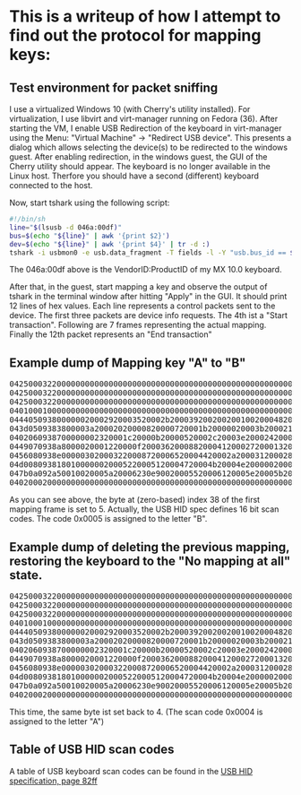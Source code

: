 # This is a writeup of how I attempt to find out the protocol for mapping keys:

## Test environment for packet sniffing

I use a virtualized Windows 10 (with Cherry's utility installed). For virtualization, I use libvirt and virt-manager running on Fedora (36).
After starting the VM, I enable USB Redirection of the keyboard in virt-manager using the Menu: "Virtual Machine" -> "Redirect USB device".
This presents a dialog which allows selecting the device(s) to be redirected to the windows guest. After enabling redirection, in the
windows guest, the GUI of the Cherry utility should appear. The keyboard is no longer available in the Linux host. Therfore you should
have a second (different) keyboard connected to the host.

Now, start tshark using the following script:
```bash
#!/bin/sh
line="$(lsusb -d 046a:00df)"
bus=$(echo "${line}" | awk '{print $2}')
dev=$(echo "${line}" | awk '{print $4}' | tr -d :)
tshark -i usbmon0 -e usb.data_fragment -T fields -l -Y "usb.bus_id == ${bus} and usb.device_address == ${dev} and usb.src == host and usb.data_fragment > 0"
```
The 046a:00df above is the VendorID:ProductID of my MX 10.0 keyboard.

After that, in the guest, start mapping a key and observe the output of tshark in the terminal window after hitting "Apply" in the GUI.
It should print 12 lines of hex values. Each line represents a control packets sent to the device.
The first three packets are device info requests. The 4th ist a "Start transaction". Following are 7 frames representing the actual
mapping. Finally the 12th packet represents an "End transaction"

## Example dump of Mapping key "A" to "B"
<pre>
04250003220000000000000000000000000000000000000000000000000000000000000000000000000000000000000000000000000000000000000000000000 // Fetch device info
04250003220000000000000000000000000000000000000000000000000000000000000000000000000000000000000000000000000000000000000000000000 // Fetch device info
04250003220000000000000000000000000000000000000000000000000000000000000000000000000000000000000000000000000000000000000000000000 // Fetch device info
04010001000000000000000000000000000000000000000000000000000000000000000000000000000000000000000000000000000000000000000000000000 // Start transaction
044405093800000020002920003520002b20003920020020010020004820001e200014<b>2000<i>05</i></b>200064200800a0030020001f20001a20001620001d2004002000
043d0509383800003a20002020000820000720001b20000020003b20002120001520000920000620000020003c20002220001720000a20001920008b20003d20
0402060938700000002320001c20000b20000520002c20003e20002420001820000d20001120800020003f20002520000c20000e20001020008a200040200026
0449070938a8000020001220000f20003620008820004120002720001320003320003720400020004220002d20002f200034200038a0010020004320002e2000
0456080938e000003020003220008720006520004420002a20003120002820200020100020004520004920004c20008920000020005020004620004a20004d20
04d0080938180100000020005220005120004720004b20004e20000020000020004f30ea0020005320005f20005c20005920000030e20020005420006020005d
047b0a092a50010020005a20006230e90020005520006120005e20005b200063309201200056200057200085200058200000000030e20020005420006020005d
04020002000000000000000000000000000000000000000000000000000000000000000000000000000000000000000000000000000000000000000000000000 // End transaction
</pre>
As you can see above, the byte at (zero-based) index 38 of the first mapping frame is set to 5. Actually, the USB HID spec
defines 16 bit scan codes. The code 0x0005 is assigned to the letter "B".
## Example dump of deleting the previous mapping, restoring the keyboard to the "No mapping at all" state.
<pre>
04250003220000000000000000000000000000000000000000000000000000000000000000000000000000000000000000000000000000000000000000000000 // Fetch device info
04250003220000000000000000000000000000000000000000000000000000000000000000000000000000000000000000000000000000000000000000000000 // Fetch device info
04250003220000000000000000000000000000000000000000000000000000000000000000000000000000000000000000000000000000000000000000000000 // Fetch device info
04010001000000000000000000000000000000000000000000000000000000000000000000000000000000000000000000000000000000000000000000000000 // Start transaction
044405093800000020002920003520002b20003920020020010020004820001e200014<b>2000<i>04</i></b>200064200800a0030020001f20001a20001620001d2004002000
043d0509383800003a20002020000820000720001b20000020003b20002120001520000920000620000020003c20002220001720000a20001920008b20003d20
0402060938700000002320001c20000b20000520002c20003e20002420001820000d20001120800020003f20002520000c20000e20001020008a200040200026
0449070938a8000020001220000f20003620008820004120002720001320003320003720400020004220002d20002f200034200038a0010020004320002e2000
0456080938e000003020003220008720006520004420002a20003120002820200020100020004520004920004c20008920000020005020004620004a20004d20
04d0080938180100000020005220005120004720004b20004e20000020000020004f30ea0020005320005f20005c20005920000030e20020005420006020005d
047b0a092a50010020005a20006230e90020005520006120005e20005b200063309201200056200057200085200058200000000030e20020005420006020005d
04020002000000000000000000000000000000000000000000000000000000000000000000000000000000000000000000000000000000000000000000000000 // End transaction
</pre>
This time, the same byte ist set back to 4. (The scan code 0x0004 is assigned to the letter "A")
## Table of USB HID scan codes
A table of USB keyboard scan codes can be found in the [USB HID specification, page 82ff](https://usb.org/sites/default/files/hut1_21.pdf)
